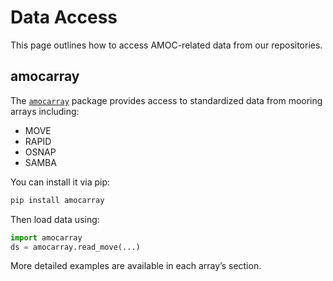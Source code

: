 # Data Access

This page outlines how to access AMOC-related data from our repositories.

## amocarray

The [`amocarray`](https://github.com/AMOCcommunity/amocarray) package provides access to standardized data from mooring arrays including:
- MOVE
- RAPID
- OSNAP
- SAMBA

You can install it via pip:

```bash
pip install amocarray
```

Then load data using:

```python
import amocarray
ds = amocarray.read_move(...)
```

More detailed examples are available in each array’s section.
